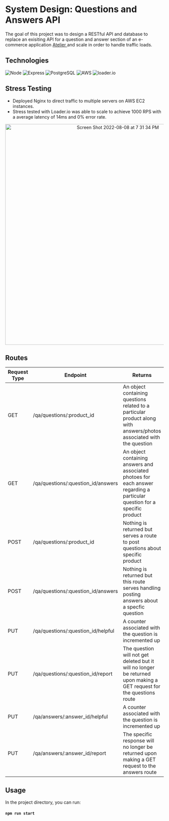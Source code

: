 # System Design: Questions and Answers API 

The goal of this project was to design a RESTful API and database to replace an exisiting API for a question and answer section of an e-commerce application <a href="https://github.com/HR-FEC-Titan/FEC-Atelier" > Atelier </a> and scale in order to handle traffic loads. 

## Technologies
![Node](https://img.shields.io/badge/-Node-9ACD32?logo=node.js&logoColor=white&style=for-the-badge)
![Express](https://img.shields.io/badge/-Express-DCDCDC?logo=express&logoColor=black&style=for-the-badge)
![PostgreSQL](https://img.shields.io/badge/-PostgreSQL-4169E1?logo=postgresql&logoColor=white&style=for-the-badge)
![AWS](https://img.shields.io/badge/-AWS-232F3E?logo=amazonaws&logoColor=white&style=for-the-badge)
![loader.io](https://img.shields.io/badge/-loader.io-6495ED?logo=loader.io&logoColor=white&style=for-the-badge)


## Stress Testing
* Deployed Nginx to direct traffic to multiple servers on AWS EC2 instances.
* Stress tested with Loader.io was able to scale to achieve 1000 RPS with a average latency of 14ms and 0% error rate. 

<div align="center" >
<img width="700" alt="Screen Shot 2022-08-08 at 7 31 34 PM" src="https://user-images.githubusercontent.com/98438591/186223806-751d0eee-3971-42b4-8ecf-e980fd15fd49.png">
</div>


## Routes
| Request Type | Endpoint                          | Returns                                                                                                               | Status |
| ------------ | --------------------------------- | --------------------------------------------------------------------------------------------------------------------- | ------ |
| GET          | /qa/questions/:product_id         | An object containing questions related to a particular product along with answers/photos associated with the question | 200    |
| GET          | /qa/questions/:question_id/answers| An object containing answers and associated photoes for each answer regarding a particular question for a specific product  | 200    |
| POST         | /qa/questions/:product_id         | Nothing is returned but serves a route to post questions about specific product                                       | 201    |
| POST         | /qa/questions/:question_id/answers| Nothing is returned but this route serves handling posting answers about a specfic question                        | 201    |
| PUT          | /qa/questions/:question_id/helpful| A counter associated with the question is incremented up                                                               | 204    |
| PUT          | /qa/questions/:question_id/report | The question will not get deleted but it will no longer be returned upon making a GET request for the questions route | 204    |
| PUT          | /qa/answers/:answer_id/helpful    | A counter associated with the question is incremented up                                                               | 204    |
| PUT          | /qa/answers/:answer_id/report     | The specific response will no longer be returned  upon making a GET request to the answers route                   | 204    |

## Usage 
In the project directory, you can run:
#### `npm run start`
